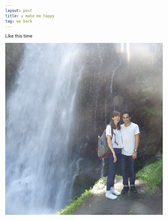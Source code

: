 ```yaml
---
layout: post
title: u make me happy
tag: we back
---
```

Like this time

![alt text](https://github.com/jbarreto11/jbarreto11.github.io/blob/master/assets/img/IMGP1336.JPG)
